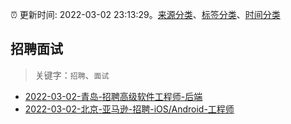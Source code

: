 :alarm_clock: 更新时间: 2022-03-02 23:13:29。[来源分类](../README.md)、[标签分类](../TAGS.md)、[时间分类](../TIMELINE.md)

## 招聘面试


> 关键字：`招聘`、`面试`



- [2022-03-02-青岛-招聘高级软件工程师-后端](https://www.v2ex.com/t/837537) 
- [2022-03-02-北京-亚马逊-招聘-iOS/Android-工程师](https://www.v2ex.com/t/837530) 